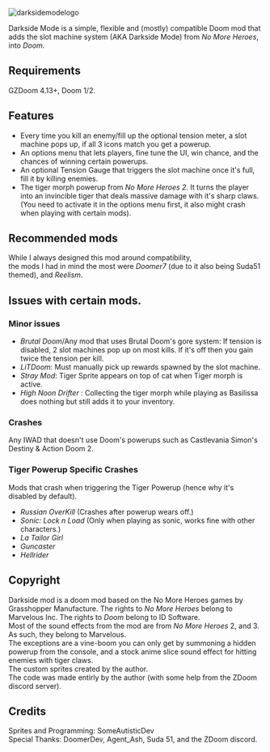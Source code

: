 ![darksidemodelogo](https://github.com/user-attachments/assets/7f918bee-c1d5-45e5-b359-dd3196775842)


Darkside Mode is a simple, flexible and (mostly) compatible Doom mod that adds the slot machine system (AKA Darkside Mode) from _No More Heroes_, into _Doom_.


## Requirements
  GZDoom 4.13+,
  Doom 1/2.
## Features
  * Every time you kill an enemy/fill up the optional tension meter, a slot machine pops up, if all 3 icons match you get a powerup.
  * An options menu that lets players, fine tune the UI, win chance, and the chances of winning certain powerups.
  * An optional Tension Gauge that triggers the slot machine once it's full, fill it by killing enemies.
  * The tiger morph powerup from _No More Heroes 2_. It turns the player into an invincible tiger that deals massive damage with it's sharp claws. (You need to activate it in the options menu first, it also might crash when playing with certain mods).

## Recommended mods
While I always designed this mod around compatibility,  
the mods I had in mind the most were _Doomer7_ (due to it also being Suda51 themed), and _Reelism_.
## Issues with certain mods.
  ### Minor issues
  * _Brutal Doom_/Any mod that uses Brutal Doom's gore system: If tension is disabled, 2 slot machines pop up on most kills. If it's off then you gain twice the tension per kill.
  * _LiTDoom_: Must manually pick up rewards spawned by the slot machine.
  * _Stray Mod_: Tiger Sprite appears on top of cat when Tiger morph is active.
  * _High Noon Drifter_ : Collecting the tiger morph while playing as Basilissa does nothing but still adds it to your inventory.
  
  ### Crashes
  Any IWAD that doesn't use Doom's powerups such as Castlevania Simon's Destiny & Action Doom 2.
  ### Tiger Powerup Specific Crashes
  Mods that crash when triggering the Tiger Powerup (hence why it's disabled by default).
   * _Russian OverKill_ (Crashes after powerup wears off.)
   * _Sonic: Lock n Load_ (Only when playing as sonic, works fine with other characters.)
   * _La Tailor Girl_ 
   * _Guncaster_
   * _Hellrider_
## Copyright
Darkside mod is a doom mod based on the No More Heroes games by Grasshopper Manufacture. The rights to _No More Heroes_ belong to Marvelous Inc. The rights to _Doom_ belong to ID Software.  
Most of the sound effects from the mod are from _No More Heroes_ 2, and 3. As such, they belong to Marvelous.  
The exceptions are a vine-boom you can only get by summoning a hidden powerup from the console, and a stock anime slice sound effect for hitting enemies with tiger claws.  
The custom sprites created by the author.  
The code was made entirly by the author (with some help from the ZDoom discord server).

## Credits
  Sprites and Programming: SomeAutisticDev  
  Special Thanks: DoomerDev, Agent_Ash, Suda 51, and the ZDoom discord.
